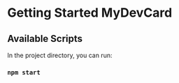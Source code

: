 # Getting Started MyDevCard

## Available Scripts

In the project directory, you can run:
### `npm start`